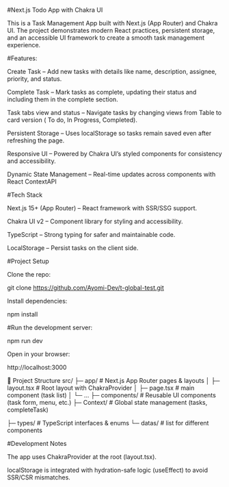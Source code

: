 #Next.js Todo App with Chakra UI

This is a Task Management App built with Next.js (App Router) and Chakra UI. The project demonstrates modern React practices, persistent storage, and an accessible UI framework to create a smooth task management experience.

 #Features:

Create Task – Add new tasks with details like name, description, assignee, priority, and status.

Complete Task – Mark tasks as complete, updating their status and including them in the complete section.

Task tabs view and status – Navigate tasks by changing views from Table to card version ( To do, In Progress, Completed).

Persistent Storage – Uses localStorage so tasks remain saved even after refreshing the page.

Responsive UI – Powered by Chakra UI’s styled components for consistency and accessibility.

Dynamic State Management  – Real-time updates across components with React ContextAPI


#Tech Stack

Next.js 15+ (App Router) – React framework with SSR/SSG support.

Chakra UI v2 – Component library for styling and accessibility.

TypeScript – Strong typing for safer and maintainable code.

LocalStorage – Persist tasks on the client side.

#Project Setup

Clone the repo:

git clone https://github.com/Ayomi-Dev/t-global-test.git

Install dependencies:

npm install


#Run the development server:

npm run dev


Open in your browser:

http://localhost:3000

📂 Project Structure
src/
 ├─ app/              # Next.js App Router pages & layouts
 │   ├─ layout.tsx    # Root layout with ChakraProvider
 │   ├─ page.tsx      # main component (task list)
 │   └─ ...
 ├─ components/       # Reusable UI components (task form, menu, etc.)
 ├─ Context/            # Global state management (tasks, completeTask)

 ├─ types/            # TypeScript interfaces & enums
 └─ datas/            # list for different components

#Development Notes

The app uses ChakraProvider at the root (layout.tsx).

localStorage is integrated with hydration-safe logic (useEffect) to avoid SSR/CSR mismatches.



